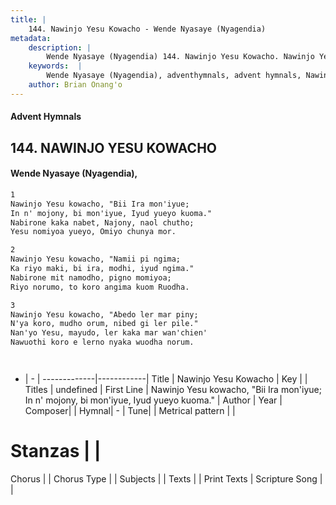 ```yaml
---
title: |
    144. Nawinjo Yesu Kowacho - Wende Nyasaye (Nyagendia)
metadata:
    description: |
        Wende Nyasaye (Nyagendia) 144. Nawinjo Yesu Kowacho. Nawinjo Yesu kowacho, "Bii Ira mon'iyue; In n' mojony, bi mon'iyue, Iyud yueyo kuoma." Nabirone kaka nabet, Najony, naol chutho; Yesu nomiyoa yueyo, Omiyo chunya mor.  
    keywords:  |
        Wende Nyasaye (Nyagendia), adventhymnals, advent hymnals, Nawinjo Yesu Kowacho, Nawinjo Yesu kowacho, "Bii Ira mon'iyue; In n' mojony, bi mon'iyue, Iyud yueyo kuoma.". 
    author: Brian Onang'o
---
```


#### Advent Hymnals
## 144. NAWINJO YESU KOWACHO
####  Wende Nyasaye (Nyagendia),

```txt
1
Nawinjo Yesu kowacho, "Bii Ira mon'iyue;
In n' mojony, bi mon'iyue, Iyud yueyo kuoma."
Nabirone kaka nabet, Najony, naol chutho;
Yesu nomiyoa yueyo, Omiyo chunya mor.

2
Nawinjo Yesu kowacho, "Namii pi ngima;
Ka riyo maki, bi ira, modhi, iyud ngima."
Nabirone mit namodho, pigno momiyoa;
Riyo norumo, to koro angima kuom Ruodha.

3
Nawinjo Yesu kowacho, "Abedo ler mar piny;
N'ya koro, mudho orum, nibed gi ler pile."
Nan'yo Yesu, mayudo, ler kaka mar wan'chien'
Nawuothi koro e lerno nyaka wuodha norum.




```

- |   -  |
-------------|------------|
Title | Nawinjo Yesu Kowacho |
Key |  |
Titles | undefined |
First Line | Nawinjo Yesu kowacho, "Bii Ira mon'iyue; In n' mojony, bi mon'iyue, Iyud yueyo kuoma." |
Author | 
Year | 
Composer| |
Hymnal|  - |
Tune|  |
Metrical pattern | |
# Stanzas |  |
Chorus |  |
Chorus Type |  |
Subjects | |
Texts |  |
Print Texts | 
Scripture Song |  |
    
